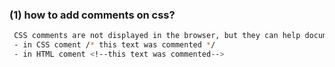 ###  (1) how to add comments on css?

```bash
 CSS comments are not displayed in the browser, but they can help document your source code. 
 - in CSS coment /* this text was commented */
 - in HTML coment <!--this text was commented-->
```
